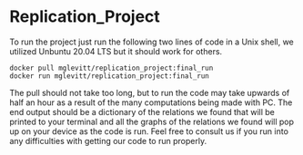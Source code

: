 # Replication_Project

To run the project just run the following two lines of code in a Unix shell, we utilized Unbuntu 20.04 LTS but it should work for others.
```
docker pull mglevitt/replication_project:final_run
docker run mglevitt/replication_project:final_run
```
The pull should not take too long, but to run the code may take upwards of half an hour as a result of the many computations being made with PC. The end output should be a dictionary of the relations we found that will be printed to your terminal and all the graphs of the relations we found will pop up on your device as the code is run. Feel free to consult us if you run into any difficulties with getting our code to run properly. 
